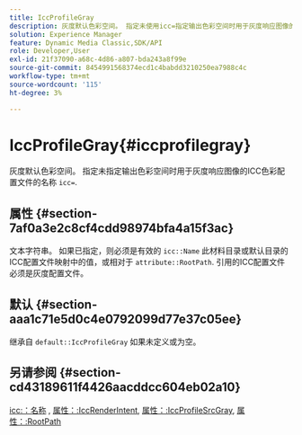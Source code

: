 ```yaml
---
title: IccProfileGray
description: 灰度默认色彩空间。 指定未使用icc=指定输出色彩空间时用于灰度响应图像的ICC颜色配置文件的名称。
solution: Experience Manager
feature: Dynamic Media Classic,SDK/API
role: Developer,User
exl-id: 21f37090-a68c-4d86-a807-bda243a8f99e
source-git-commit: 8454991568374ecd1c4babdd3210250ea7988c4c
workflow-type: tm+mt
source-wordcount: '115'
ht-degree: 3%

---
```


# IccProfileGray{#iccprofilegray}

灰度默认色彩空间。 指定未指定输出色彩空间时用于灰度响应图像的ICC色彩配置文件的名称 `icc=`.

## 属性 {#section-7af0a3e2c8cf4cdd98974bfa4a15f3ac}

文本字符串。 如果已指定，则必须是有效的 `icc::Name` 此材料目录或默认目录的ICC配置文件映射中的值，或相对于 `attribute::RootPath`. 引用的ICC配置文件必须是灰度配置文件。

## 默认 {#section-aaa1c71e5d0c4e0792099d77e37c05ee}

继承自 `default::IccProfileGray` 如果未定义或为空。

## 另请参阅 {#section-cd43189611f4426aacddcc604eb02a10}

[icc:：名称](../../../../../ir-api/material-cat/image-rendering-api-ref/c-ir-material-catalog/c-ir-icc-profile-map-reference/r-ir-name-icc.md#reference-7a293ede360e433782575f8f6a562ac2) , [属性：:IccRenderIntent](../../../../../ir-api/material-cat/image-rendering-api-ref/c-ir-material-catalog/c-ir-attributes-reference/r-ir-iccrenderintent.md#reference-3b80b7a4c25545a593c5076f318b5c40), [属性：:IccProfileSrcGray](../../../../../ir-api/material-cat/image-rendering-api-ref/c-ir-material-catalog/c-ir-attributes-reference/r-ir-iccprofilesrcgray.md#reference-a2abcd4aa5864738bbea8f55706deaf2), [属性：:RootPath](../../../../../ir-api/material-cat/image-rendering-api-ref/c-ir-material-catalog/c-ir-attributes-reference/r-ir-rootpath.md#reference-a4d7c96b62e14fcbad1740c702f160f3)
